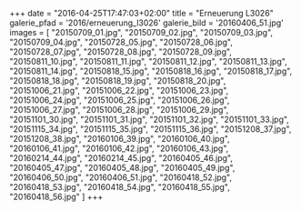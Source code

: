 +++
date = "2016-04-25T17:47:03+02:00"
title = "Erneuerung L3026"
galerie_pfad = '2016/erneuerung_l3026'
galerie_bild = '20160406_51.jpg'
images = [
  "20150709_01.jpg",
  "20150709_02.jpg",
  "20150709_03.jpg",
  "20150709_04.jpg",
  "20150728_05.jpg",
  "20150728_06.jpg",
  "20150728_07.jpg",
  "20150728_08.jpg",
  "20150728_09.jpg",
  "20150811_10.jpg",
  "20150811_11.jpg",
  "20150811_12.jpg",
  "20150811_13.jpg",
  "20150811_14.jpg",
  "20150818_15.jpg",
  "20150818_16.jpg",
  "20150818_17.jpg",
  "20150818_18.jpg",
  "20150818_19.jpg",
  "20150818_20.jpg",
  "20151006_21.jpg",
  "20151006_22.jpg",
  "20151006_23.jpg",
  "20151006_24.jpg",
  "20151006_25.jpg",
  "20151006_26.jpg",
  "20151006_27.jpg",
  "20151006_28.jpg",
  "20151006_29.jpg",
  "20151101_30.jpg",
  "20151101_31.jpg",
  "20151101_32.jpg",
  "20151101_33.jpg",
  "20151115_34.jpg",
  "20151115_35.jpg",
  "20151115_36.jpg",
  "20151208_37.jpg",
  "20151208_38.jpg",
  "20160106_39.jpg",
  "20160106_40.jpg",
  "20160106_41.jpg",
  "20160106_42.jpg",
  "20160106_43.jpg",
  "20160214_44.jpg",
  "20160214_45.jpg",
  "20160405_46.jpg",
  "20160405_47.jpg",
  "20160405_48.jpg",
  "20160405_49.jpg",
  "20160406_50.jpg",
  "20160406_51.jpg",
  "20160418_52.jpg",
  "20160418_53.jpg",
  "20160418_54.jpg",
  "20160418_55.jpg",
  "20160418_56.jpg"
]
+++